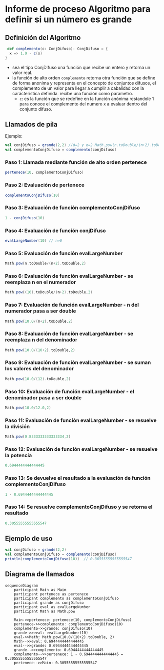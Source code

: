 # Informe de proceso Algoritmo para definir si un número es grande
## Definición del Algoritmo
```Scala
 def complemento(c: ConjDifuso): ConjDifuso = {
  x => 1.0 - c(x)
}
```
* sea el tipo ConjDifuso una función que recibe un entero y retorna un valor real.
* la función de alto orden `complemento` retorna otra función que se define de forma anonima y representa en el concepto de
conjuntos difusos, el complemento de un valor para llegar a cumplir a cabalidad con la carácteristica definida. recibe una
función como parametro.
    * `c`: es la función que se redefine en la función anónima restandole 1 para conoce el complemento del numero x a evaluar
    dentro del conjunto difuso.



## Llamados de pila
Ejemplo:
```Scala
val conjDifuso = grande(2,2) //d=2 y e=2 Math.pow(n.toDouble/(n+2).toDouble,2)
val complementoConjDifuso = complemento(conjDifuso)
```
### Paso 1: Llamada mediante función de alto orden pertenece
```Scala
pertenece(10, complementoConjDifuso)
```
### Paso 2: Evaluación de pertenece
```Scala
complementoConjDifuso(10)
```
### Paso 3: Evaluación de función complementoConjDifuso
```Scala
1 - conjDifuso(10)
```
### Paso 4: Evaluación de función conjDifuso
```Scala
evalLargeNumber(10) // n>0
```
### Paso 5: Evaluación de función evalLargeNumber
```Scala
Math.pow(n.toDouble/(n+2).toDouble,2)
```
### Paso 6: Evaluación de función evalLargeNumber - se reemplaza n en el numerador
```Scala
Math.pow((10).toDouble/(n+2).toDouble,2)
```
### Paso 7: Evaluación de función evalLargeNumber - n del numerador pasa a ser double
```Scala
Math.pow(10.0/(n+2).toDouble,2)
```
### Paso 8: Evaluación de función evalLargeNumber - se reemplaza n del denominador
```Scala
Math.pow(10.0/(10+2).toDouble,2)
```
### Paso 9: Evaluación de función evalLargeNumber - se suman los valores del denominador
```Scala
Math.pow(10.0/(12).toDouble,2)
```
### Paso 10: Evaluación de función evalLargeNumber - el denominador pasa a ser double
```Scala
Math.pow(10.0/12.0,2)
```
### Paso 11: Evaluación de función evalLargeNumber - se resuelve la división
```Scala
Math.pow(0.8333333333333334,2)
```
### Paso 12: Evaluación de función evalLargeNumber - se resuelve la potencia
```Scala
0.6944444444444445
```
### Paso 13: Se devuelve el resultado a la evaluación de función complementoConjDifuso
```Scala
1 - 0.6944444444444445
```
### Paso 14: Se resuelve complementoConjDifuso y se retorna el resultado
```Scala
0.30555555555555547
```

## Ejemplo de uso

```Scala
val conjDifuso = grande(2,2)
val complementoConjDifuso = complemento(conjDifuso)
println(complementoConjDifuso(10))  // 0.30555555555555547
```



## Diagrama de llamados

```mermaid
sequenceDiagram
    participant Main as Main
    participant pertenece as pertenece
    participant complemento as complementoConjDifuso
    participant grande as conjDifuso
    participant eval as evalLargeNumber
    participant Math as Math.pow

    Main->>pertenece: pertenece(10, complementoConjDifuso)
    pertenece->>complemento: complementoConjDifuso(10)
    complemento->>grande: conjDifuso(10)
    grande->>eval: evalLargeNumber(10)
    eval->>Math: Math.pow(10.0/(10+2).toDouble, 2)
    Math-->>eval: 0.6944444444444445
    eval-->>grande: 0.6944444444444445
    grande-->>complemento: 0.6944444444444445
    complemento-->>pertenece: 1 - 0.6944444444444445 = 0.30555555555555547
    pertenece-->>Main: 0.30555555555555547

```


